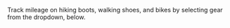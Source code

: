 Track mileage on hiking boots, walking shoes, and bikes by selecting gear from the dropdown, below.
